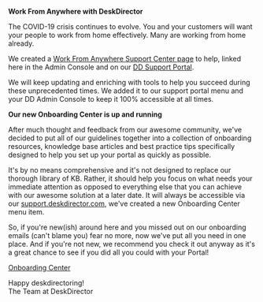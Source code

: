 **Work From Anywhere with DeskDirector**

The COVID-19 crisis continues to evolve. You and your customers will want your people to work from home effectively. Many are working from home already. 

We created a [Work From Anywhere Support Center page](https://deskdirector.com/wfh) to help, linked here in the Admin Console and on our [DD Support Portal](https://support.deskdirector.com/).

We will keep updating and enriching with tools to help you succeed during these unprecedented times. We added it to our support portal menu and your DD Admin Console to keep it 100% accessible at all times.



**Our new Onboarding Center is up and running**

After much thought and feedback from our awesome community, we've decided to put all of our guidelines together into a collection of onboarding resources, knowledge base articles and best practice tips specifically designed to help you set up your portal as quickly as possible.

It's by no means comprehensive and it's not designed to replace our thorough library of KB. Rather, it should help you focus on what needs your immediate attention as opposed to everything else that you can achieve with our awesome solution at a later date.
It will always be accessible via our [support.deskdirector.com](https://support.deskdirector.com/), we've created a new Onboarding Center menu item.

So, if you're new(ish) around here and you missed out on our onboarding emails (can't blame you) fear no more, now we've put all you need in one place.
And if you're not new, we recommend you check it out anyway as it's a great chance to see if you did all you could with your Portal!

[Onboarding Center](https://www.deskdirector.com/onboarding)


Happy deskdirectoring!  
The Team at DeskDirector

